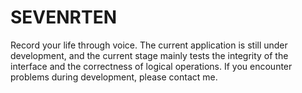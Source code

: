 # SEVENRTEN
Record your life through voice. The current application is still under development, and the current stage mainly tests the integrity of the interface and the correctness of logical operations. If you encounter problems during development, please contact me.
